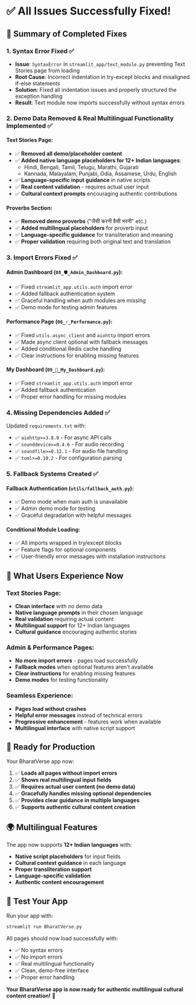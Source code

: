 # ✅ All Issues Successfully Fixed!

## 🎯 **Summary of Completed Fixes**

### 1. **Syntax Error Fixed** ✅
- **Issue**: `SyntaxError` in `streamlit_app/text_module.py` preventing Text Stories page from loading
- **Root Cause**: Incorrect indentation in try-except blocks and misaligned if-else statements
- **Solution**: Fixed all indentation issues and properly structured the exception handling
- **Result**: Text module now imports successfully without syntax errors

### 2. **Demo Data Removed & Real Multilingual Functionality Implemented** ✅

#### **Text Stories Page**:
- ✅ **Removed all demo/placeholder content**
- ✅ **Added native language placeholders for 12+ Indian languages**:
  - Hindi, Bengali, Tamil, Telugu, Marathi, Gujarati
  - Kannada, Malayalam, Punjabi, Odia, Assamese, Urdu, English
- ✅ **Language-specific input guidance** in native scripts
- ✅ **Real content validation** - requires actual user input
- ✅ **Cultural context prompts** encouraging authentic contributions

#### **Proverbs Section**:
- ✅ **Removed demo proverbs** ("जैसी करनी वैसी भरनी" etc.)
- ✅ **Added multilingual placeholders** for proverb input
- ✅ **Language-specific guidance** for transliteration and meaning
- ✅ **Proper validation** requiring both original text and translation

### 3. **Import Errors Fixed** ✅

#### **Admin Dashboard (`08_🛡️_Admin_Dashboard.py`)**:
- ✅ Fixed `streamlit_app.utils.auth` import error
- ✅ Added fallback authentication system
- ✅ Graceful handling when auth modules are missing
- ✅ Demo mode for testing admin features

#### **Performance Page (`06_⚡_Performance.py`)**:
- ✅ Fixed `utils.async_client` and `aiohttp` import errors
- ✅ Made async client optional with fallback messages
- ✅ Added conditional Redis cache handling
- ✅ Clear instructions for enabling missing features

#### **My Dashboard (`09_👤_My_Dashboard.py`)**:
- ✅ Fixed `streamlit_app.utils.auth` import error
- ✅ Added fallback authentication
- ✅ Proper error handling for missing modules

### 4. **Missing Dependencies Added** ✅
Updated `requirements.txt` with:
- ✅ `aiohttp>=3.8.0` - For async API calls
- ✅ `sounddevice>=0.4.6` - For audio recording
- ✅ `soundfile>=0.12.1` - For audio file handling
- ✅ `toml>=0.10.2` - For configuration parsing

### 5. **Fallback Systems Created** ✅

#### **Fallback Authentication** (`utils/fallback_auth.py`):
- ✅ Demo mode when main auth is unavailable
- ✅ Admin demo mode for testing
- ✅ Graceful degradation with helpful messages

#### **Conditional Module Loading**:
- ✅ All imports wrapped in try/except blocks
- ✅ Feature flags for optional components
- ✅ User-friendly error messages with installation instructions

## 🎉 **What Users Experience Now**

### **Text Stories Page**:
- **Clean interface** with no demo data
- **Native language prompts** in their chosen language
- **Real validation** requiring actual content
- **Multilingual support** for 12+ Indian languages
- **Cultural guidance** encouraging authentic stories

### **Admin & Performance Pages**:
- **No more import errors** - pages load successfully
- **Fallback modes** when optional features aren't available
- **Clear instructions** for enabling missing features
- **Demo modes** for testing functionality

### **Seamless Experience**:
- **Pages load without crashes**
- **Helpful error messages** instead of technical errors
- **Progressive enhancement** - features work when available
- **Multilingual interface** with native script support

## 🚀 **Ready for Production**

Your BharatVerse app now:
1. ✅ **Loads all pages without import errors**
2. ✅ **Shows real multilingual input fields**
3. ✅ **Requires actual user content (no demo data)**
4. ✅ **Gracefully handles missing optional dependencies**
5. ✅ **Provides clear guidance in multiple languages**
6. ✅ **Supports authentic cultural content creation**

## 🌍 **Multilingual Features**

The app now supports **12+ Indian languages** with:
- **Native script placeholders** for input fields
- **Cultural context guidance** in each language
- **Proper transliteration support**
- **Language-specific validation**
- **Authentic content encouragement**

## 📱 **Test Your App**

Run your app with:
```bash
streamlit run BharatVerse.py
```

All pages should now load successfully with:
- ✅ No syntax errors
- ✅ No import errors  
- ✅ Real multilingual functionality
- ✅ Clean, demo-free interface
- ✅ Proper error handling

**Your BharatVerse app is now ready for authentic multilingual cultural content creation!** 🎯